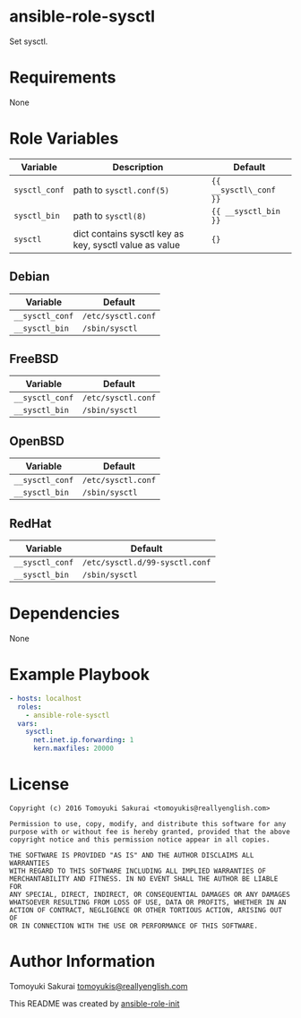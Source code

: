 # ansible-role-sysctl

Set sysctl.

# Requirements

None

# Role Variables

| Variable | Description | Default |
|----------|-------------|---------|
| `sysctl_conf` | path to `sysctl.conf(5)` | `{{ __sysctl\_conf }}` |
| `sysctl_bin` | path to `sysctl(8)` | `{{ __sysctl_bin }}` |
| `sysctl` | dict contains sysctl key as key, sysctl value as value | `{}` |

## Debian

| Variable | Default |
|----------|---------|
| `__sysctl_conf` | `/etc/sysctl.conf` |
| `__sysctl_bin` | `/sbin/sysctl` |

## FreeBSD

| Variable | Default |
|----------|---------|
| `__sysctl_conf` | `/etc/sysctl.conf` |
| `__sysctl_bin` | `/sbin/sysctl` |

## OpenBSD

| Variable | Default |
|----------|---------|
| `__sysctl_conf` | `/etc/sysctl.conf` |
| `__sysctl_bin` | `/sbin/sysctl` |

## RedHat

| Variable | Default |
|----------|---------|
| `__sysctl_conf` | `/etc/sysctl.d/99-sysctl.conf` |
| `__sysctl_bin` | `/sbin/sysctl` |

# Dependencies

None

# Example Playbook

```yaml
- hosts: localhost
  roles:
    - ansible-role-sysctl
  vars:
    sysctl:
      net.inet.ip.forwarding: 1
      kern.maxfiles: 20000
```

# License

```
Copyright (c) 2016 Tomoyuki Sakurai <tomoyukis@reallyenglish.com>

Permission to use, copy, modify, and distribute this software for any
purpose with or without fee is hereby granted, provided that the above
copyright notice and this permission notice appear in all copies.

THE SOFTWARE IS PROVIDED "AS IS" AND THE AUTHOR DISCLAIMS ALL WARRANTIES
WITH REGARD TO THIS SOFTWARE INCLUDING ALL IMPLIED WARRANTIES OF
MERCHANTABILITY AND FITNESS. IN NO EVENT SHALL THE AUTHOR BE LIABLE FOR
ANY SPECIAL, DIRECT, INDIRECT, OR CONSEQUENTIAL DAMAGES OR ANY DAMAGES
WHATSOEVER RESULTING FROM LOSS OF USE, DATA OR PROFITS, WHETHER IN AN
ACTION OF CONTRACT, NEGLIGENCE OR OTHER TORTIOUS ACTION, ARISING OUT OF
OR IN CONNECTION WITH THE USE OR PERFORMANCE OF THIS SOFTWARE.
```

# Author Information

Tomoyuki Sakurai <tomoyukis@reallyenglish.com>

This README was created by [ansible-role-init](https://gist.github.com/trombik/d01e280f02c78618429e334d8e4995c0)
